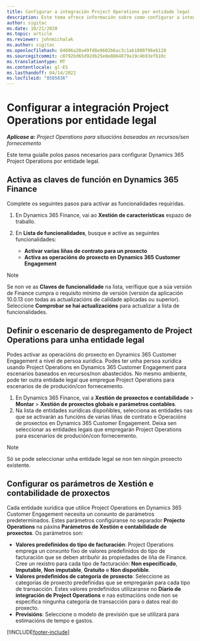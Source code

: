 ```yaml
---
title: Configurar a integración Project Operations por entidade legal
description: Este tema ofrece información sobre como configurar a integración por entidade legal en Project Operations.
author: sigitac
ms.date: 10/21/2020
ms.topic: article
ms.reviewer: johnmichalak
ms.author: sigitac
ms.openlocfilehash: 64606a20a49fd8e9602b6ac3c1ab1880796eb128
ms.sourcegitcommit: c0792bd65d92db25e0e8864879a19c4b93efb10c
ms.translationtype: MT
ms.contentlocale: gl-ES
ms.lasthandoff: 04/14/2022
ms.locfileid: "8585836"
---
```

# <a name="configure-project-operations-integration-per-legal-entity"></a>Configurar a integración Project Operations por entidade legal 

_**Aplícase a:** Project Operations para situacións baseadas en recursos/sen fornecemento_

Este tema guíalle polos pasos necesarios para configurar Dynamics 365 Project Operations por entidade legal.

## <a name="enable-feature-keys-in-dynamics-365-finance"></a>Activa as claves de función en Dynamics 365 Finance

Complete os seguintes pasos para activar as funcionalidades requiridas.

1. En Dynamics 365 Finance, vai ao **Xestión de características** espazo de traballo.
2. En **Lista de funcionalidades**, busque e active as seguintes funcionalidades:
  
    - **Activar varias liñas de contrato para un proxecto**
    - **Activa as operacións do proxecto en Dynamics 365 Customer Engagement**

> [!NOTE]
> Se non ve as **Claves de funcionalidade** na lista, verifique que a súa versión de Finance cumpra o requisito mínimo de versión (versión da aplicación 10.0.13 con todas as actualizacións de calidade aplicadas ou superior). Seleccione **Comprobar se hai actualizacións** para actualizar a lista de funcionalidades.

## <a name="define-the-project-operations-deployment-scenario-for-a-legal-entity"></a>Definir o escenario de despregamento de Project Operations para unha entidade legal

Podes activar as operacións do proxecto en Dynamics 365 Customer Engagement a nivel de persoa xurídica. Podes ter unha persoa xurídica usando Project Operations en Dynamics 365 Customer Engagement para escenarios baseados en recursos/non abastecidos. No mesmo ambiente, pode ter outra entidade legal que empregue Project Operations para escenarios de de produción/con fornecemento.

1. En Dynamics 365 Finance, vai a **Xestión de proxectos e contabilidade** > **Montar** > **Xestión de proxectos globais e parámetros contables**.
2. Na lista de entidades xurídicas dispoñibles, selecciona as entidades nas que se activarán as funcións de varias liñas de contrato e Operacións de proxectos en Dynamics 365 Customer Engagement. Deixa sen seleccionar as entidades legais que empregarán Project Operations para escenarios de produción/con fornecemento.

> [!NOTE]
> Só se pode seleccionar unha entidade legal se non ten ningún proxecto existente.

## <a name="configure-project-management-and-accounting-parameters"></a>Configurar os parámetros de Xestión e contabilidade de proxectos

Cada entidade xurídica que utilice Project Operations en Dynamics 365 Customer Engagement necesita un conxunto de parámetros predeterminados. Estes parámetros configúranse no separador **Projecto Operations** na páxina **Parámetros de Xestión e contabilidade de proxectos**. Os parámetros son:

  - **Valores predefinidos do tipo de facturación**: Project Operations emprega un conxunto fixo de valores predefinidos do tipo de facturación que se deben atribuñir ás propiedades de liña de Finance. Cree un rexistro para cada tipo de facturación: **Non especificado**, **Imputable**, **Non imputable**, **Gratuíto** e **Non dispoñible**.
  - **Valores predefinidos de categoría de proxecto**: Seleccione as categorías de proxecto predefinidas que se empregarán para cada tipo de transacción. Estes valores predefinidos utilizaranse no **Diario de integración de Project Operations** e nas estimacións onde non se especifica ningunha categoría de transacción para o datos real do proxecto.
  - **Previsións**: Seleccione o modelo de previsión que se utilizará para estimacións de tempo e gastos.


[!INCLUDE[footer-include](../includes/footer-banner.md)]